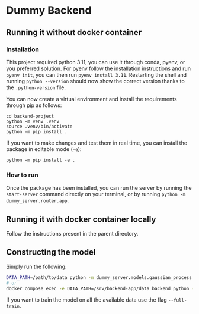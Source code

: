 # Dummy Backend

## Running it without docker container

### Installation

This project required python 3.11, you can use it through conda, pyenv, or you preferred solution.
For [pyenv](https://github.com/pyenv/pyenv) follow the installation instructions and run `pyenv init`, you can then run `pyenv install 3.11`.
Restarting the shell and running `python --version` should now show the correct version thanks to the `.python-version` file.

You can now create a virtual environment and install the requirements through [pip](https://pypi.org/project/pip/) as follows:

```
cd backend-project
python -m venv .venv
source .venv/bin/activate
python -m pip install .
```

If you want to make changes and test them in real time, you can install the package in editable mode (`-e`):

```
python -m pip install -e .
```

### How to run

Once the package has been installed, you can run the server by running the `start-server` command directly on your terminal, or by running `python -m dummy_server.router.app`.

## Running it with docker container locally

Follow the instructions present in the parent directory.

## Constructing the model

Simply run the following:

```bash
DATA_PATH=/path/to/data python -m dummy_server.models.gaussian_process
# or
docker compose exec -e DATA_PATH=/srv/backend-app/data backend python -m dummy_server.models.gaussian_process
```

If you want to train the model on all the available data use the flag `--full-train`.
